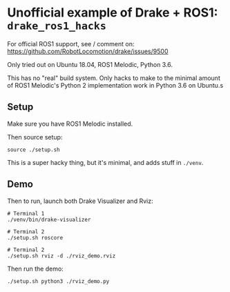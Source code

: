 # Unofficial example of Drake + ROS1: `drake_ros1_hacks`

For official ROS1 support, see / comment on:
https://github.com/RobotLocomotion/drake/issues/9500

Only tried out on Ubuntu 18.04, ROS1 Melodic, Python 3.6.

This has no "real" build system. Only hacks to make to the minimal amount of
ROS1 Melodic's Python 2 implementation work in Python 3.6 on Ubuntu.s

## Setup

Make sure you have ROS1 Melodic installed.

Then source setup:

    source ./setup.sh

This is a super hacky thing, but it's minimal, and adds stuff in `./venv`.

## Demo

Then to run, launch both Drake Visualizer and Rviz:

    # Terminal 1
    ./venv/bin/drake-visualizer

    # Terminal 2
    ./setup.sh roscore

    # Terminal 2
    ./setup.sh rviz -d ./rviz_demo.rviz

Then run the demo:

    ./setup.sh python3 ./rviz_demo.py
